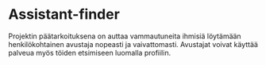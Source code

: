 # Assistant-finder

Projektin päätarkoituksena on auttaa vammautuneita ihmisiä löytämään henkilökohtainen avustaja nopeasti ja vaivattomasti.
Avustajat voivat käyttää palveua myös töiden etsimiseen luomalla profiilin.



